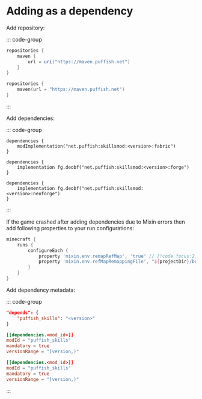 # Adding as a dependency

Add repository:

::: code-group

```groovy [build.gradle]
repositories {
	maven {
		url = uri("https://maven.puffish.net")
	}
}
```

```kts [build.gradle.kts]
repositories {
	maven(url = "https://maven.puffish.net")
}
```

:::

Add dependencies:

::: code-group

```properties [Fabric]
dependencies {
	modImplementation("net.puffish:skillsmod:<version>:fabric")
}
```

```properties [Forge]
dependencies {
	implementation fg.deobf("net.puffish:skillsmod:<version>:forge")
}
```

```properties [NeoForge]
dependencies {
	implementation fg.deobf("net.puffish:skillsmod:<version>:neoforge")
}
```

:::

If the game crashed after adding dependencies due to Mixin errors then add following properties to your run configurations:
```groovy
minecraft {
	runs {
		configureEach {
			property 'mixin.env.remapRefMap', 'true' // [!code focus:2]
			property 'mixin.env.refMapRemappingFile', "${projectDir}/build/createSrgToMcp/output.srg"
		}
	}
}
```

Add dependency metadata:

::: code-group

```json [Fabric]
"depends": {
	"puffish_skills": "<version>"
}
```

```toml [Forge]
[[dependencies.<mod_id>]]
modId = "puffish_skills"
mandatory = true
versionRange = "[version,)"
```

```toml [NeoForge]
[[dependencies.<mod_id>]]
modId = "puffish_skills"
mandatory = true
versionRange = "[version,)"
```

:::